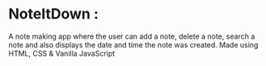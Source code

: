 # NoteItDown :

A note making app where the user can add a note, delete a note, search a note and also displays the date and time the note was created.
Made using HTML, CSS & Vanilla JavaScript
